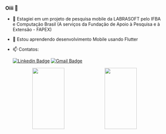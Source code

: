 ### Oiii 👋

- 🔭 Estagiei em um projeto de pesquisa mobile da LABRASOFT pelo IFBA e Computação Brasil (A serviços da Fundação de Apoio  à Pesquisa e à Extensão - FAPEX)
- 🌱 Estou aprendendo desenvolvimento Mobile usando Flutter
- 📫 Contatos:

  [![Linkedin Badge](https://img.shields.io/badge/-LinkedIn-blue?style=flat-square&logo=Linkedin&logoColor=white&link=https://www.linkedin.com/in/ágatha-luana-869a4613a/)](https://www.linkedin.com/in/ágatha-luana-869a4613a/)
   [![Gmail Badge](https://img.shields.io/badge/-Gmail-c14438?style=flat-square&logo=Gmail&logoColor=white&link=mailto:agathaluana.ads@gmail.com)](mailto:agathaluana.ads@gmail.com)
    
<div align="center">  
  <img width="45%" height="195px" src="https://github-readme-stats.vercel.app/api?username=AgathaLuana-01&show_icons=true&count_private=true&hide_border=true&title_color=00FFFF&icon_color=FF69B4&text_color=c9d1d9&bg_color=000000"/> 
  <img width="45%" height="195px" src="https://github-readme-stats.vercel.app/api/top-langs/?username=AgathaLuana-01&layout=compact&hide_border=true&title_color=00FFFF&text_color=00bfbf&bg_color=000000" />
</div>
